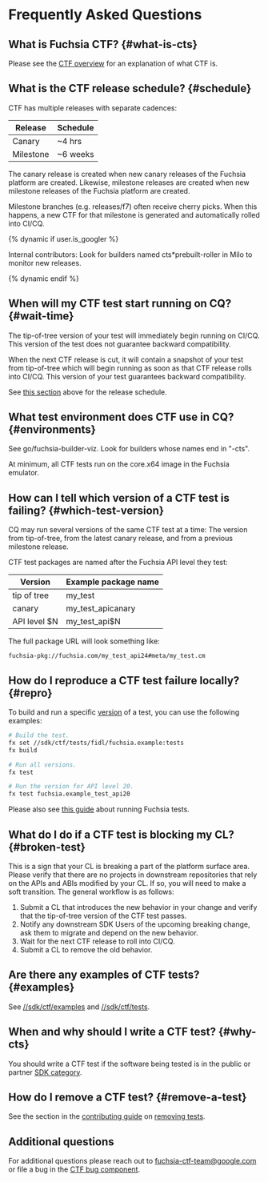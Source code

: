 # Frequently Asked Questions

## What is Fuchsia CTF? {#what-is-cts}

Please see the [CTF overview] for an explanation of what CTF is.

## What is the CTF release schedule? {#schedule}

CTF has multiple releases with separate cadences:

| Release  | Schedule |
|----------|----------|
| Canary   | ~4 hrs   |
| Milestone| ~6 weeks |

The canary release is created when new canary releases of the Fuchsia platform
are created. Likewise, milestone releases are created when new milestone releases
of the Fuchsia platform are created.

Milestone branches (e.g. releases/f7) often receive cherry picks. When this
happens, a new CTF for that milestone is generated and automatically rolled
into CI/CQ.

{% dynamic if user.is_googler %}

Internal contributors: Look for builders named cts*prebuilt-roller in Milo
to monitor new releases.

{% dynamic endif %}

## When will my CTF test start running on CQ? {#wait-time}

The tip-of-tree version of your test will immediately begin running on CI/CQ.
This version of the test does not guarantee backward compatibility.

When the next CTF release is cut, it will contain a snapshot of your test from
tip-of-tree which will begin running as soon as that CTF release rolls into
CI/CQ.  This version of your test guarantees backward compatibility.

See [this section](#schedule) above for the release schedule.

## What test environment does CTF use in CQ? {#environments}

See go/fuchsia-builder-viz. Look for builders whose names end in "-cts".

At minimum, all CTF tests run on the core.x64 image in the Fuchsia emulator.

## How can I tell which version of a CTF test is failing? {#which-test-version}

CQ may run several versions of the same CTF test at a time: The version from
tip-of-tree, from the latest canary release, and from a previous milestone
release.

CTF test packages are named after the Fuchsia API level they test:

| Version | Example package name |
|-|-|
| tip of tree  | my_test |
| canary       | my_test_apicanary |
| API level $N | my_test_api$N |

The full package URL will look something like:

```text
fuchsia-pkg://fuchsia.com/my_test_api24#meta/my_test.cm
```

## How do I reproduce a CTF test failure locally? {#repro}

To build and run a specific [version](#which-test-version) of a test, you can
use the following examples:

```sh
# Build the test.
fx set //sdk/ctf/tests/fidl/fuchsia.example:tests
fx build

# Run all versions.
fx test

# Run the version for API level 20.
fx test fuchsia.example_test_api20
```

Please also see [this guide][run_fuchsia_tests] about running Fuchsia tests.

## What do I do if a CTF test is blocking my CL? {#broken-test}

This is a sign that your CL is breaking a part of the platform surface area.
Please verify that there are no projects in downstream repositories that rely
on the APIs and ABIs modified by your CL. If so, you will need to make a
soft transition. The general workflow is as follows:

1. Submit a CL that introduces the new behavior in your change and verify that
   the tip-of-tree version of the CTF test passes.
1. Notify any downstream SDK Users of the upcoming breaking change, ask them to
   migrate and depend on the new behavior.
1. Wait for the next CTF release to roll into CI/CQ.
1. Submit a CL to remove the old behavior.

## Are there any examples of CTF tests? {#examples}

See [//sdk/ctf/examples] and [//sdk/ctf/tests].

## When and why should I write a CTF test? {#why-cts}

You should write a CTF test if the software being tested is in the public or
partner [SDK category].

## How do I remove a CTF test? {#remove-a-test}

See the section in the [contributing guide](contributing_tests.md) on
[removing tests](contributing_tests.md#remove-a-test).

## Additional questions

For additional questions please reach out to <fuchsia-ctf-team@google.com> or
file a bug in the [CTF bug component].

[CTF bug component]: https://bugs.fuchsia.dev/p/fuchsia/issues/entry?template=Fuchsia+Compatibility+Test+Suite+%28CTS%29
[CTF overview]: /docs/development/testing/ctf/overview.md
[run_fuchsia_tests]: /docs/development/testing/run_fuchsia_tests.md
[//sdk/ctf/examples]: /sdk/ctf/tests/examples/
[//sdk/ctf/tests]: /sdk/ctf/tests/
[SDK category]: /docs/contribute/sdk/categories.md

